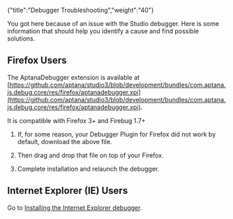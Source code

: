 {"title":"Debugger Troubleshooting","weight":"40"}

You got here because of an issue with the Studio debugger. Here is some information that should help you identify a cause and find possible solutions.

## Firefox Users

The AptanaDebugger extension is available at [https://github.com/aptana/studio3/blob/development/bundles/com.aptana.js.debug.core/res/firefox/aptanadebugger.xpi](https://github.com/aptana/studio3/blob/development/bundles/com.aptana.js.debug.core/res/firefox/aptanadebugger.xpi).

It is compatible with Firefox 3+ and Firebug 1.7+

1. If, for some reason, your Debugger Plugin for Firefox did not work by default, download the above file.

2. Then drag and drop that file on top of your Firefox.

3. Complete installation and relaunch the debugger.

## Internet Explorer (IE) Users

Go to [Installing the Internet Explorer debugger](/docs/appc/Axway_Appcelerator_Studio/Axway_Appcelerator_Studio_Guide/Web_Development/JavaScript_Development/Debugging_JavaScript/Installing_the_Internet_Explorer_debugger/).
